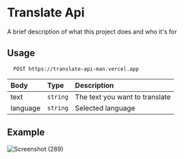 # Translate Api

A brief description of what this project does and who it's for


## Usage

```http
  POST https://translate-api-man.vercel.app
```

| Body      | Type     | Description                |
| :-------- | :------- | :------------------------- |
| text      | `string` | The text you want to translate |
| language  | `string` | Selected language |

## Example
![Screenshot (289)](https://github.com/user-attachments/assets/b2d45fa9-c1ac-4581-8b32-bb0838f3324e)

